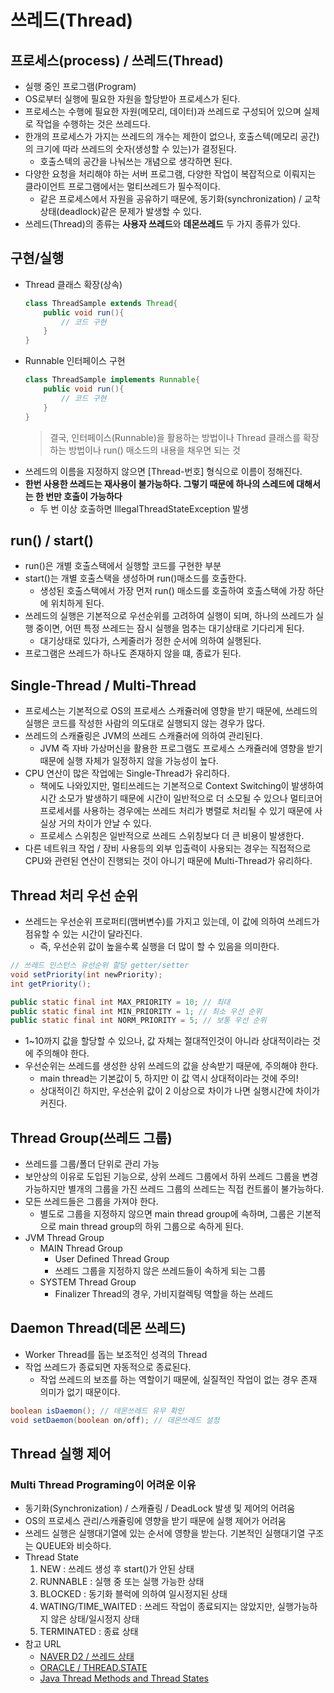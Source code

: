 # 쓰레드(Thread)
## 프로세스(process) / 쓰레드(Thread)
- 실행 중인 프로그램(Program)
- OS로부터 실행에 필요한 자원을 할당받아 프로세스가 된다.
- 프로세스는 수행에 필요한 자원(메모리, 데이터)과 쓰레드로 구성되어 있으며 실제로 작업을 수행하는 것은 쓰레드다.
- 한개의 프로세스가 가지는 쓰레드의 개수는 제한이 없으나, 호출스텍(메모리 공간)의 크기에 따라 쓰레드의 숫자(생성할 수 있는)가 결정된다.
  - 호출스텍의 공간을 나눠쓰는 개념으로 생각하면 된다.
- 다양한 요청을 처리해야 하는 서버 프로그램, 다양한 작업이 복잡적으로 이뤄지는 클라이언트 프로그램에서는 멀티쓰레드가 필수적이다.
  - 같은 프로세스에서 자원을 공유하기 때문에, 동기화(synchronization) / 교착상태(deadlock)같은 문제가 발생할 수 있다.
- 쓰레드(Thread)의 종류는 **사용자 쓰레드**와 **데몬쓰레드** 두 가지 종류가 있다.

## 구현/실행
- Thread 클래스 확장(상속)
    ```java
    class ThreadSample extends Thread{
        public void run(){
            // 코드 구현
        }
    }
    ```
- Runnable 인터페이스 구현
    ```java
    class ThreadSample implements Runnable{
        public void run(){
            // 코드 구현
        }
    }
    ```
    > 결국, 인터페이스(Runnable)을 활용하는 방법이나 Thread 클래스를 확장하는 방법이나 run() 매소드의 내용을 채우면 되는 것
- 쓰레드의 이름을 지정하지 않으면 [Thread-번호] 형식으로 이름이 정해진다.
- **한번 사용한 쓰레드는 재사용이 불가능하다. 그렇기 때문에 하나의 스레드에 대해서는 한 번만 호출이 가능하다**
  - 두 번 이상 호출하면 IllegalThreadStateException 발생

## run() / start()
- run()은 개별 호출스택에서 실행할 코드를 구현한 부분
- start()는 개별 호출스택을 생성하며 run()매소드를 호출한다.
  - 생성된 호출스택에서 가장 먼저 run() 매소드를 호출하여 호출스택에 가장 하단에 위치하게 된다.
- 쓰레드의 실행은 기본적으로 우선순위를 고려하여 실행이 되며, 하나의 쓰레드가 실행 중이면, 어떤 특정 쓰레드는 잠시 실행을 멈추는 대기상태로 기다리게 된다.
  - 대기상태로 있다가, 스케줄러가 정한 순서에 의하여 실행된다.
- 프로그램은 쓰레드가 하나도 존재하지 않을 떄, 종료가 된다.

## Single-Thread / Multi-Thread
- 프로세스는 기본적으로 OS의 프로세스 스캐쥴러에 영향을 받기 때문에, 쓰레드의 실행은 코드를 작성한 사람의 의도대로 실행되지 않는 경우가 많다.
- 쓰레드의 스캐쥴링은 JVM의 쓰레드 스캐쥴러에 의하여 관리된다.
  - JVM 즉 자바 가상머신을 활용한 프로그램도 프로세스 스캐쥴러에 영향을 받기 때문에 실행 자체가 일정하지 않을 가능성이 높다.
- CPU 연산이 많은 작업에는 Single-Thread가 유리하다.
  - 책에도 나와있지만, 멀티쓰레드는 기본적으로 Context Switching이 발생하여 시간 소모가 발생하기 때문에 시간이 일반적으로 더 소모될 수 있으나 멀티코어 프로세서를 사용하는 경우에는 쓰레드 처리가 병렬로 처리될 수 있기 때문에 사실상 거의 차이가 안날 수 있다.
  - 프로세스 스위칭은 일반적으로 쓰레드 스위칭보다 더 큰 비용이 발생한다.
- 다른 네트워크 작업 / 장비 사용등의 외부 입출력이 사용되는 경우는 직접적으로 CPU와 관련된 연산이 진행되는 것이 아니기 때문에 Multi-Thread가 유리하다.

## Thread 처리 우선 순위
- 쓰레드는 우선순위 프로퍼티(맴버변수)를 가지고 있는데, 이 값에 의하여 쓰레드가 점유할 수 있는 시간이 달라진다.
  - 즉, 우선순위 값이 높을수록 실행을 더 많이 할 수 있음을 의미한다.
```java
// 쓰레드 인스턴스 유선순위 할당 getter/setter
void setPriority(int newPriority);
int getPriority();

public static final int MAX_PRIORITY = 10; // 최대
public static final int MIN_PRIORITY = 1; // 최소 우선 순위
public static final int NORM_PRIORITY = 5; // 보통 우선 순위


```
- 1~10까지 값을 할당할 수 있으나, 값 자체는 절대적인것이 아니라 상대적이라는 것에 주의해야 한다.
- 우선순위는 쓰레드를 생성한 상위 쓰레드의 값을 상속받기 때문에, 주의해야 한다.
  - main thread는 기본값이 5, 하지만 이 값 역시 상대적이라는 것에 주의!
  - 상대적이긴 하지만, 우선순위 값이 2 이상으로 차이가 나면 실행시간에 차이가 커진다.

## Thread Group(쓰레드 그룹)
- 쓰레드를 그룹/폴더 단위로 관리 가능
- 보안상의 이유로 도입된 기능으로, 상위 쓰레드 그룹에서 하위 쓰레드 그룹을 변경 가능하지만 별개의 그룹을 가진 쓰레드 그룹의 쓰레드는 직접 컨트롤이 불가능하다.
- 모든 쓰레드들은 그룹을 가져야 한다.
  - 별도로 그룹을 지정하지 않으면 main thread group에 속하며, 그룹은 기본적으로 main thread group의 하위 그룹으로 속하게 된다.
- JVM Thread Group
  - MAIN Thread Group
    - User Defined Thread Group
    - 쓰레드 그룹을 지정하지 않은 쓰레드들이 속하게 되는 그룹
  - SYSTEM Thread Group
    - Finalizer Thread의 경우, 가비지컬렉팅 역할을 하는 쓰레드

## Daemon Thread(데몬 쓰레드)
- Worker Thread를 돕는 보조적인 성격의 Thread
- 작업 쓰레드가 종료되면 자동적으로 종료된다.
  - 작업 쓰레드의 보조를 하는 역할이기 때문에, 실질적인 작업이 없는 경우 존재 의미가 없기 때문이다.
```java
boolean isDaemon(); // 데몬쓰레드 유무 확인
void setDaemon(boolean on/off); // 데몬쓰레드 설정
```


## Thread 실행 제어
### Multi Thread Programing이 어려운 이유
- 동기화(Synchronization) / 스캐쥴링 / DeadLock 발생 및 제어의 어려움
- OS의 프로세스 관리/스캐쥴링에 영향을 받기 때문에 실행 제어가 어려움
- 쓰레드 실행은 실행대기열에 있는 순서에 영향을 받는다. 기본적인 실행대기열 구조는 QUEUE와 비슷하다.
- Thread State
  1. NEW : 쓰레드 생성 후 start()가 안된 상태
  2. RUNNABLE : 실행 중 또는 실행 가능한 상태
  3. BLOCKED : 동기화 블럭에 의하여 일시정지된 상태
  4. WATING/TIME_WAITED : 쓰레드 작업이 종료되지는 않았지만, 실행가능하지 않은 상태/일시정지 상태
  5. TERMINATED : 종료 상태
- 참고 URL
  - [NAVER D2 / 쓰레드 상태](http://d2.naver.com/helloworld/10963)
  - [ORACLE / THREAD.STATE](https://docs.oracle.com/javase/7/docs/api/java/lang/Thread.State.html)
  - [Java Thread Methods and Thread States](http://www.w3resource.com/java-tutorial/java-threadclass-methods-and-threadstates.php)
